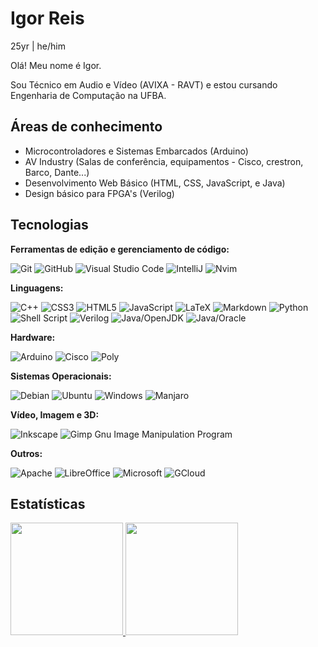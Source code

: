 # Igor Reis
25yr | he/him

Olá! Meu nome é Igor.

Sou Técnico em Audio e Vídeo (AVIXA - RAVT) e estou cursando Engenharia de Computação na UFBA.

## Áreas de conhecimento
*  Microcontroladores e Sistemas Embarcados (Arduino)
*  AV Industry (Salas de conferência, equipamentos - Cisco, crestron, Barco, Dante...)
*  Desenvolvimento Web Básico (HTML, CSS, JavaScript, e Java)
*  Design básico para FPGA's (Verilog)

## Tecnologias

**Ferramentas de edição e gerenciamento de código:**

![Git](https://img.shields.io/badge/git-%23F05033.svg?style=for-the-badge&logo=git&logoColor=white)
![GitHub](https://img.shields.io/badge/github-%23121011.svg?style=for-the-badge&logo=github&logoColor=white)
![Visual Studio Code](https://img.shields.io/badge/Visual%20Studio%20Code-0078d7.svg?style=for-the-badge&logo=visual-studio-code&logoColor=white)
![IntelliJ](https://img.shields.io/badge/IntelliJ%20IDEA-black?style=for-the-badge&logo=intellijidea)
![Nvim](https://img.shields.io/badge/neovim-white?style=for-the-badge&logo=neovim&logoColor=black)



**Linguagens:**

![C++](https://img.shields.io/badge/c++-%2300599C.svg?style=for-the-badge&logo=c%2B%2B&logoColor=white)
![CSS3](https://img.shields.io/badge/css3-%231572B6.svg?style=for-the-badge&logo=css3&logoColor=white)
![HTML5](https://img.shields.io/badge/html5-%23E34F26.svg?style=for-the-badge&logo=html5&logoColor=white)
![JavaScript](https://img.shields.io/badge/javascript-%23323330.svg?style=for-the-badge&logo=javascript&logoColor=%23F7DF1E)
![LaTeX](https://img.shields.io/badge/latex-%23008080.svg?style=for-the-badge&logo=latex&logoColor=white)
![Markdown](https://img.shields.io/badge/markdown-%23000000.svg?style=for-the-badge&logo=markdown&logoColor=white)
![Python](https://img.shields.io/badge/python-3670A0?style=for-the-badge&logo=python&logoColor=ffdd54)
![Shell Script](https://img.shields.io/badge/shell_script-%23121011.svg?style=for-the-badge&logo=gnu-bash&logoColor=white)
![Verilog](https://img.shields.io/badge/Verilog-%23ffffff.svg?style=for-the-badge&logo=Verilog&logoColor=black)
![Java/OpenJDK](https://img.shields.io/badge/Java-red?style=for-the-badge&logo=openJDK&logoColor=black&labelColor=red&color=black)
![Java/Oracle](https://img.shields.io/badge/Java-red?style=for-the-badge&logo=oracle&logoColor=black&labelColor=red&color=black)


**Hardware:**

![Arduino](https://img.shields.io/badge/-Arduino-00979D?style=for-the-badge&logo=Arduino&logoColor=white)
![Cisco](https://img.shields.io/badge/Cisco-blue?style=for-the-badge&logo=cisco&logoColor=white&labelColor=blue&color=black)
![Poly](https://img.shields.io/badge/Poly-black?style=for-the-badge&logo=poly&logoColor=red&labelColor=white&color=white)




**Sistemas Operacionais:**

![Debian](https://img.shields.io/badge/Debian-D70A53?style=for-the-badge&logo=debian&logoColor=white)
![Ubuntu](https://img.shields.io/badge/Ubuntu-E95420?style=for-the-badge&logo=ubuntu&logoColor=white)
![Windows](https://img.shields.io/badge/Windows-0078D6?style=for-the-badge&logo=windows&logoColor=white)
![Manjaro](https://img.shields.io/badge/Manjaro-34BE5B?style=for-the-badge&logo=Manjaro&logoColor=white)



**Vídeo, Imagem e 3D:**

![Inkscape](https://img.shields.io/badge/inkscape-grey?style=for-the-badge&logo=inkscape)
![Gimp Gnu Image Manipulation Program](https://img.shields.io/badge/Gimp-657D8B?style=for-the-badge&logo=gimp&logoColor=FFFFFF)

**Outros:**

![Apache](https://img.shields.io/badge/apache-%23D42029.svg?style=for-the-badge&logo=apache&logoColor=white)
![LibreOffice](https://img.shields.io/badge/LibreOffice-%2318A303?style=for-the-badge&logo=LibreOffice&logoColor=white)
![Microsoft](https://img.shields.io/badge/Microsoft-0078D4?style=for-the-badge&logo=microsoft&logoColor=white)
![GCloud](https://img.shields.io/badge/Google%20Cloud-white?style=for-the-badge&logo=googlecloud)


## Estatísticas

<div>
<a href="https://github.com/igorbrasan">
<img height="180em" src="https://github-readme-stats.vercel.app/api/top-langs/?username=Xornotor&layout=compact&langs_count=8&theme=cobalt"/>
<img height="180em" src="https://github-readme-stats.vercel.app/api?username=igorbrasan&show_icons=true&theme=cobalt&include_all_commits=true&count_private=true&rank_icon=github"/>
</div>
